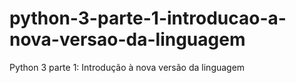 # python-3-parte-1-introducao-a-nova-versao-da-linguagem
 Python 3 parte 1: Introdução à nova versão da linguagem
